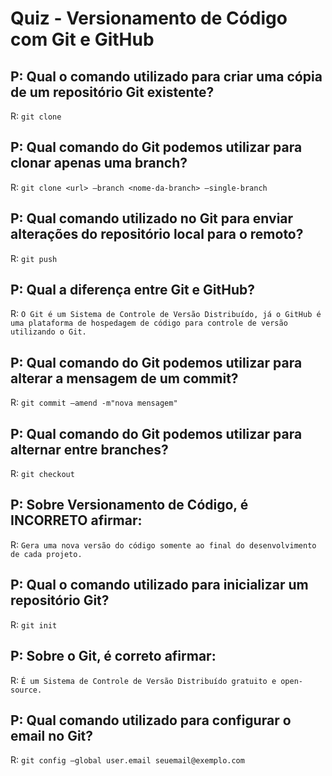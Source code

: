 # Quiz - Versionamento de Código com Git e GitHub

## P: Qual o comando utilizado para criar uma cópia de um repositório Git existente?

R: `git clone`

## P: Qual comando do Git podemos utilizar para clonar apenas uma branch?

R: `git clone <url> —branch <nome-da-branch> —single-branch`

## P: Qual comando utilizado no Git para enviar alterações do repositório local para o remoto?

R: `git push`

## P: Qual a diferença entre Git e GitHub?

R: `O Git é um Sistema de Controle de Versão Distribuído, já o GitHub é uma plataforma de hospedagem de código para controle de versão utilizando o Git.`

## P: Qual comando do Git podemos utilizar para alterar a mensagem de um commit?

R: `git commit —amend -m"nova mensagem"`

## P: Qual comando do Git podemos utilizar para alternar entre branches?

R: `git checkout`

## P: Sobre Versionamento de Código, é INCORRETO afirmar:

R: `Gera uma nova versão do código somente ao final do desenvolvimento de cada projeto.`

## P: Qual o comando utilizado para inicializar um repositório Git?

R: `git init`

## P: Sobre o Git, é correto afirmar:

R: `É um Sistema de Controle de Versão Distribuído gratuito e open-source.`

## P: Qual comando utilizado para configurar o email no Git?

R: `git config —global user.email seuemail@exemplo.com`
